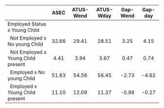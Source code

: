 
|                      |         ASEC |    ATUS-Wend |    ATUS-Wday |     Gap-Wend |      Gap-day |
| -------------------- | :----------: | :----------: | :----------: | :----------: | :----------: |
| Employed Status x Young Child |              |              |              |              |              |
| &nbsp;&nbsp;Not Employed x No young Child |        32.66 |        29.41 |        28.51 |         3.25 |         4.15 |
| &nbsp;&nbsp;Not Employed x Young Child present |         4.41 |         3.94 |         3.67 |         0.47 |         0.74 |
| &nbsp;&nbsp;Employed x No young Child |        51.83 |        54.56 |        56.45 |        -2.73 |        -4.62 |
| &nbsp;&nbsp;Employed x Young Child present |        11.10 |        12.09 |        11.37 |        -0.98 |        -0.27 |

